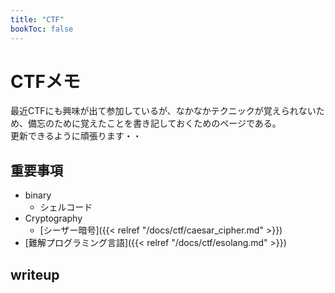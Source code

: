 ```yaml
---
title: "CTF"
bookToc: false
---
```


# CTFメモ

最近CTFにも興味が出て参加しているが、なかなかテクニックが覚えられないため、備忘のために覚えたことを書き記しておくためのページである。  
更新できるように頑張ります・・

## 重要事項

- binary
     - シェルコード
- Cryptography
     - [シーザー暗号]({{< relref "/docs/ctf/caesar_cipher.md" >}})
- [難解プログラミング言語]({{< relref "/docs/ctf/esolang.md" >}})



## writeup

